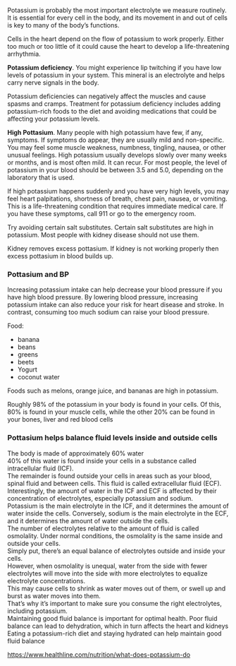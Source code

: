 Potassium is probably the most important electrolyte we measure routinely. It is essential for every cell in the body, and its movement in and out of cells is key to many of the body’s functions.   

Cells in the heart depend on the flow of potassium to work properly. Either too much or too little of it could cause the heart to develop a life-threatening arrhythmia.  


**Potassium deficiency**. 
You might experience lip twitching if you have low levels of potassium in your system. This mineral is an electrolyte and helps carry nerve signals in the body.

Potassium deficiencies can negatively affect the muscles and cause spasms and cramps. Treatment for potassium deficiency includes adding potassium-rich foods to the diet and avoiding medications that could be affecting your potassium levels.

**High Pottasium**. 
Many people with high potassium have few, if any, symptoms. If symptoms do appear, they are usually mild and non-specific. You may feel some muscle weakness, numbness, tingling, nausea, or other unusual feelings. High potassium usually develops slowly over many weeks or months, and is most often mild. It can recur. For most people, the level of potassium in your blood should be between 3.5 and 5.0, depending on the laboratory that is used.

If high potassium happens suddenly and you have very high levels, you may feel heart palpitations, shortness of breath, chest pain, nausea, or vomiting. This is a life-threatening condition that requires immediate medical care. If you have these symptoms, call 911 or go to the emergency room.

Try avoiding certain salt substitutes. Certain salt substitutes are high in potassium. Most people with kidney disease should not use them.

Kidney removes excess pottasium. If kidney is not working properly then excess pottasium in blood builds up.  

### Pottasium and BP
Increasing potassium intake can help decrease your blood pressure if you have high blood pressure. By lowering blood pressure, increasing potassium intake can also reduce your risk for heart disease and stroke. In contrast, consuming too much sodium can raise your blood pressure.

Food: 
- banana
- beans
- greens
- beets
- Yogurt
- coconut water

Foods such as melons, orange juice, and bananas are high in potassium.

Roughly 98% of the potassium in your body is found in your cells. Of this, 80% is found in your muscle cells, while the other 20% can be found in your bones, liver and red blood cells   

### Pottasium helps balance fluid levels inside and outside cells
The body is made of approximately 60% water  
40% of this water is found inside your cells in a substance called intracellular fluid (ICF).  
The remainder is found outside your cells in areas such as your blood, spinal fluid and between cells. This fluid is called extracellular fluid (ECF).  
Interestingly, the amount of water in the ICF and ECF is affected by their concentration of electrolytes, especially potassium and sodium.  
Potassium is the main electrolyte in the ICF, and it determines the amount of water inside the cells. Conversely, sodium is the main electrolyte in the ECF, and it determines the amount of water outside the cells.  
The number of electrolytes relative to the amount of fluid is called osmolality. Under normal conditions, the osmolality is the same inside and outside your cells.  
Simply put, there’s an equal balance of electrolytes outside and inside your cells.  
However, when osmolality is unequal, water from the side with fewer electrolytes will move into the side with more electrolytes to equalize electrolyte concentrations.  
This may cause cells to shrink as water moves out of them, or swell up and burst as water moves into them.  
That’s why it’s important to make sure you consume the right electrolytes, including potassium.  
Maintaining good fluid balance is important for optimal health. Poor fluid balance can lead to dehydration, which in turn affects the heart and kidneys  
Eating a potassium-rich diet and staying hydrated can help maintain good fluid balance  

https://www.healthline.com/nutrition/what-does-potassium-do  

